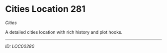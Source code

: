 # Cities Location 281

*Cities*

A detailed cities location with rich history and plot hooks.

---
*ID: LOC00280*